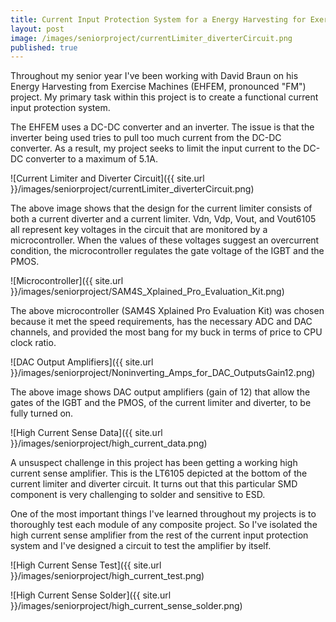 ```yaml
---
title: Current Input Protection System for a Energy Harvesting for Exercise Machine
layout: post
image: /images/seniorproject/currentLimiter_diverterCircuit.png
published: true
---
```


Throughout my senior year I've been working with David Braun on his Energy Harvesting from Exercise Machines (EHFEM, pronounced "FM") project. My primary task within this project is to create a functional current input protection system. 

<!-- more -->

The EHFEM uses a DC-DC converter and an inverter. The issue is that the inverter being used tries to pull too much current from the DC-DC converter. As a result, my project seeks to limit the input current to the DC-DC converter to a maximum of 5.1A. 

<!---![Breadboarded Limiter and Divirter Circuit]({{ site.url }}/images/seniorproject/breadboardofLimiter.png)
-->

![Current Limiter and Diverter Circuit]({{ site.url }}/images/seniorproject/currentLimiter_diverterCircuit.png)

The above image shows that the design for the current limiter consists of both a current diverter and a current limiter. Vdn, Vdp, Vout, and Vout6105 all represent key voltages in the circuit that are monitored by a microcontroller. When the values of these voltages suggest an overcurrent condition, the microcontroller regulates the gate voltage of the IGBT and the PMOS.

<!---![Voltage Dividers and Followers]({{ site.url }}/images/seniorproject/dividersFollowers.png)
-->

<!---![More Dividers and Followers]({{ site.url }}/images/seniorproject/otherDividerFollower.png)
-->

![Microcontroller]({{ site.url }}/images/seniorproject/SAM4S_Xplained_Pro_Evaluation_Kit.png)

The above microcontroller (SAM4S Xplained Pro Evaluation Kit) was chosen because it met the speed requirements, has the necessary ADC and DAC channels, and provided the most bang for my buck in terms of price to CPU clock ratio.

![DAC Output Amplifiers]({{ site.url }}/images/seniorproject/Noninverting_Amps_for_DAC_OutputsGain12.png)

The above image shows DAC output amplifiers (gain of 12) that allow the gates of the IGBT and the PMOS, of the current limiter and diverter, to be fully turned on.

![High Current Sense Data]({{ site.url }}/images/seniorproject/high_current_data.png)

A unsuspect challenge in this project has been getting a working high current sense amplifier. This is the LT6105 depicted at the bottom of the current limiter and diverter circuit. It turns out that this particular SMD component is very challenging to solder and sensitive to ESD.

One of the most important things I've learned throughout my projects is to thoroughly test each module of any composite project. So I've isolated the high current sense amplifier from the rest of the current input protection system and I've designed a circuit to test the amplifier by itself. 

![High Current Sense Test]({{ site.url }}/images/seniorproject/high_current_test.png)

![High Current Sense Solder]({{ site.url }}/images/seniorproject/high_current_sense_solder.png)
